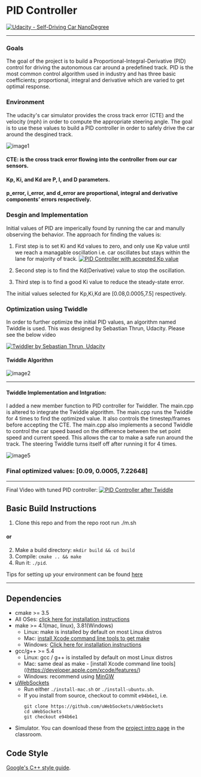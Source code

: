 # PID Controller

[![Udacity - Self-Driving Car NanoDegree](https://s3.amazonaws.com/udacity-sdc/github/shield-carnd.svg)](http://www.udacity.com/drive)

---
### Goals
The goal of the project is to build a Proportional-Integral-Derivative (PID) control for driving the autonomous car around a predefined track. PID is the most common control algorithm used in industry and has three basic coefficients; proportional, integral and derivative which are varied to get optimal response.

### Environment
The udacity's car simulator provides the cross track error (CTE) and the velocity (mph) in order to compute the appropriate steering angle. The goal is to use these values to build a PID controller in order to safely drive the car around the desgined track.

![image1](images/Image0.png "Udacity Simiulator")

#### CTE: is the cross track error flowing into the controller from our car sensors.
#### Kp, Ki, and Kd are P, I, and D parameters.
#### p_error, i_error, and d_error are proportional, integral and derivative components’ errors respectively.

### Desgin and Implementation
Initial values of PID are imperically found by running the car and manully observing the behavior. The approach for finding the values is:

1. First step is to set Ki and Kd values to zero, and only use Kp value until we reach a managable oscillation i.e. car oscillates but stays within the lane for majority of track.
[![PID Controller with accepted Kp value](images/Image1.png)](https://youtu.be/BVALgxNa6v0)


2. Second step is to find the Kd(Derivative) value to stop the oscillation.

3. Third step is to find a good Ki value to reduce the steady-state error.

The initial values selected for Kp,Ki,Kd are [0.08,0.0005,7.5] respectively.

### Optimization using Twiddle
In order to further optimize the initial PID values, an algorithm named Twiddle is used.  This was designed by Sebastian Thrun, Udacity. Please see the below video

[![Twiddler by Sebastian Thrun, Udacity](images/Image3.png)](https://www.youtube.com/watch?v=2uQ2BSzDvXs)


#### Twiddle Algorithm
![image2](images/Image2.png)

---
#### Twiddle Implementation and Intgration:
I added a new member function to PID controller for Twiddler. The main.cpp is altered to integrate the Twiddle algorithm. The main.cpp runs the Twiddle for 4 times to find the optimized value. It also controls the timestep/frames before accepting the CTE. The main.cpp also implements a second Twiddle to control the car speed based on the difference between the set point speed and current speed. This allows the car to make a safe run around the track. The steering Twiddle turns itself off after running it for 4 times.

![image5](images/Image5.png)

### Final optimized values: [0.09, 0.0005, 7.22648]


---
Final Video with tuned PID controller:
[![PID Controller after Twiddle](images/Image4.png)](https://youtu.be/Gte-sV17Pvg)


## Basic Build Instructions
1. Clone this repo and from the repo root run ./m.sh 
#### or 
2. Make a build directory: `mkdir build && cd build`
3. Compile: `cmake .. && make`
4. Run it: `./pid`. 


Tips for setting up your environment can be found [here](https://classroom.udacity.com/nanodegrees/nd013/parts/40f38239-66b6-46ec-ae68-03afd8a601c8/modules/0949fca6-b379-42af-a919-ee50aa304e6a/lessons/f758c44c-5e40-4e01-93b5-1a82aa4e044f/concepts/23d376c7-0195-4276-bdf0-e02f1f3c665d)

---
## Dependencies
* cmake >= 3.5
 * All OSes: [click here for installation instructions](https://cmake.org/install/)
* make >= 4.1(mac, linux), 3.81(Windows)
  * Linux: make is installed by default on most Linux distros
  * Mac: [install Xcode command line tools to get make](https://developer.apple.com/xcode/features/)
  * Windows: [Click here for installation instructions](http://gnuwin32.sourceforge.net/packages/make.htm)
* gcc/g++ >= 5.4
  * Linux: gcc / g++ is installed by default on most Linux distros
  * Mac: same deal as make - [install Xcode command line tools]((https://developer.apple.com/xcode/features/)
  * Windows: recommend using [MinGW](http://www.mingw.org/)
* [uWebSockets](https://github.com/uWebSockets/uWebSockets)
  * Run either `./install-mac.sh` or `./install-ubuntu.sh`.
  * If you install from source, checkout to commit `e94b6e1`, i.e.
    ```
    git clone https://github.com/uWebSockets/uWebSockets 
    cd uWebSockets
    git checkout e94b6e1
    ```
* Simulator. You can download these from the [project intro page](https://github.com/udacity/self-driving-car-sim/releases) in the classroom.

## Code Style
[Google's C++ style guide](https://google.github.io/styleguide/cppguide.html).
